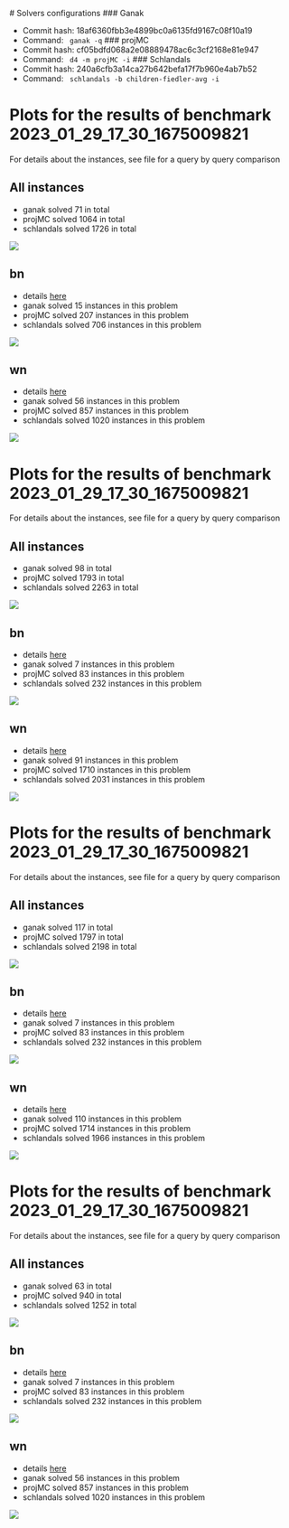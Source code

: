 \# Solvers configurations
\#\#\# Ganak
- Commit hash: 18af6360fbb3e4899bc0a6135fd9167c08f10a19
- Command: ` ganak -q`
\#\#\# projMC
- Commit hash: cf05bdfd068a2e08889478ac6c3cf2168e81e947
- Command: ` d4 -m projMC -i`
\#\#\# Schlandals
- Commit hash: 240a6cfb3a14ca27b642befa17f7b960e4ab7b52
- Command: ` schlandals -b children-fiedler-avg -i`
# Plots for the results of benchmark 2023_01_29_17_30_1675009821

For details about the instances, see file for a query by query comparison
## All instances

- ganak solved 71 in total
- projMC solved 1064 in total
- schlandals solved 1726 in total

![](./cactus.svg)

## bn

- details [here](./table_bn.md)
- ganak solved 15 instances in this problem
- projMC solved 207 instances in this problem
- schlandals solved 706 instances in this problem

![](./cactus_bn.svg)

## wn

- details [here](./table_wn.md)
- ganak solved 56 instances in this problem
- projMC solved 857 instances in this problem
- schlandals solved 1020 instances in this problem

![](./cactus_wn.svg)

# Plots for the results of benchmark 2023_01_29_17_30_1675009821

For details about the instances, see file for a query by query comparison
## All instances

- ganak solved 98 in total
- projMC solved 1793 in total
- schlandals solved 2263 in total

![](./cactus.svg)

## bn

- details [here](./table_bn.md)
- ganak solved 7 instances in this problem
- projMC solved 83 instances in this problem
- schlandals solved 232 instances in this problem

![](./cactus_bn.svg)

## wn

- details [here](./table_wn.md)
- ganak solved 91 instances in this problem
- projMC solved 1710 instances in this problem
- schlandals solved 2031 instances in this problem

![](./cactus_wn.svg)

# Plots for the results of benchmark 2023_01_29_17_30_1675009821

For details about the instances, see file for a query by query comparison
## All instances

- ganak solved 117 in total
- projMC solved 1797 in total
- schlandals solved 2198 in total

![](./cactus.svg)

## bn

- details [here](./table_bn.md)
- ganak solved 7 instances in this problem
- projMC solved 83 instances in this problem
- schlandals solved 232 instances in this problem

![](./cactus_bn.svg)

## wn

- details [here](./table_wn.md)
- ganak solved 110 instances in this problem
- projMC solved 1714 instances in this problem
- schlandals solved 1966 instances in this problem

![](./cactus_wn.svg)

# Plots for the results of benchmark 2023_01_29_17_30_1675009821

For details about the instances, see file for a query by query comparison
## All instances

- ganak solved 63 in total
- projMC solved 940 in total
- schlandals solved 1252 in total

![](./cactus.svg)

## bn

- details [here](./table_bn.md)
- ganak solved 7 instances in this problem
- projMC solved 83 instances in this problem
- schlandals solved 232 instances in this problem

![](./cactus_bn.svg)

## wn

- details [here](./table_wn.md)
- ganak solved 56 instances in this problem
- projMC solved 857 instances in this problem
- schlandals solved 1020 instances in this problem

![](./cactus_wn.svg)

